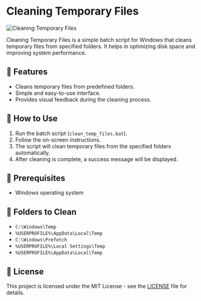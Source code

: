 # Cleaning Temporary Files

![Cleaning Temporary Files]([https://i.imgur.com/ABC123.jpg](https://encrypted-tbn0.gstatic.com/images?q=tbn:ANd9GcT3G7cqbICFVdvJgJ3hoh4VRigrlBx55Fn26IZGzvoo8gjXsY9qwDVr_E9EFNsPS0HjFB8&usqp=CAU))

Cleaning Temporary Files is a simple batch script for Windows that cleans temporary files from specified folders. It helps in optimizing disk space and improving system performance.

## 🚀 Features

- Cleans temporary files from predefined folders.
- Simple and easy-to-use interface.
- Provides visual feedback during the cleaning process.

## 📝 How to Use

1. Run the batch script (`clean_temp_files.bat`).
2. Follow the on-screen instructions.
3. The script will clean temporary files from the specified folders automatically.
4. After cleaning is complete, a success message will be displayed.

## 🧹 Prerequisites

- Windows operating system

## 📂 Folders to Clean

- `C:\Windows\Temp`
- `%USERPROFILE%\AppData\Local\Temp`
- `C:\Windows\Prefetch`
- `%USERPROFILE%\Local Settings\Temp`
- `%USERPROFILE%\AppData\Local\Temp`

## 📄 License

This project is licensed under the MIT License - see the [LICENSE](LICENSE) file for details.

